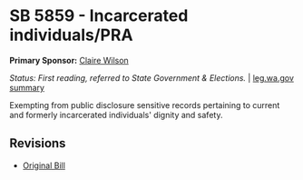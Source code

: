# SB 5859 - Incarcerated individuals/PRA
**Primary Sponsor:** [Claire Wilson](/person/leg/wilson_cl.md)

*Status: First reading, referred to State Government & Elections.* | [leg.wa.gov summary](https://app.leg.wa.gov/billsummary?BillNumber=5859&Year=2021)

Exempting from public disclosure sensitive records pertaining to current and formerly incarcerated individuals' dignity and safety.

## Revisions
* [Original Bill](1/)